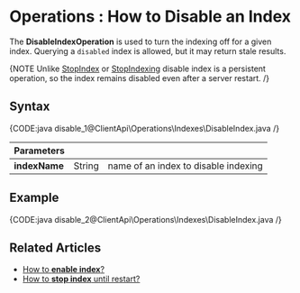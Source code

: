 ﻿# Operations : How to Disable an Index

The **DisableIndexOperation** is used to turn the indexing off for a given index. Querying a `disabled` index is allowed, but it may return stale results.

{NOTE Unlike [StopIndex](../../../../client-api/operations/maintenance/indexes/stop-index) or [StopIndexing](../../../../client-api/operations/maintenance/indexes/stop-indexing) disable index is a persistent operation, so the index remains disabled even after a server restart. /}


## Syntax

{CODE:java disable_1@ClientApi\Operations\Indexes\DisableIndex.java /}

| Parameters | | |
| ------------- | ------------- | ----- |
| **indexName** | String | name of an index to disable indexing |

## Example

{CODE:java disable_2@ClientApi\Operations\Indexes\DisableIndex.java /}

## Related Articles

- [How to **enable index**?](../../../../client-api/operations/maintenance/indexes/enable-index)
- [How to **stop index** until restart?](../../../../client-api/operations/maintenance/indexes/stop-index)
